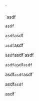 `

`asdf

`asdf`

`asdf`asdf

`asdf`asdf`

`asdf`asdf`asdf

`asdf`asdf`asdf`

asdf`asdf`asdf`

asdf`asdf`

asdf`